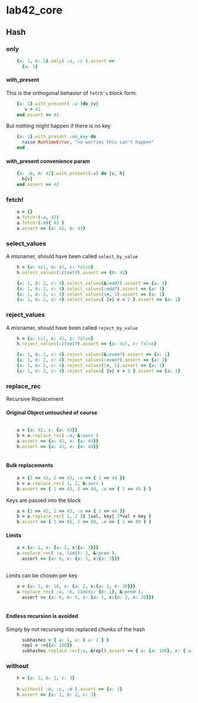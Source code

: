 # lab42\_core

## Hash

### only

```ruby
    {a: 1, b: 2}.only( :a, :c ).assert ==
      {a: 1}
```


#### with_present

This is the orthogonal behavior of `fetch's` block form.

```ruby
    {a: 1}.with_present( :a )do |v|
       v + 41
    end.assert == 42
```

But nothing might happen if there is no key

```ruby
    {a: 1}.with_present :no_key do
      raise RuntimeError, "no worries this can't happen"
    end
```


#### with_present convenience param

```ruby
    {a: :b, b: 42}.with_present(:a) do |v, h|
      h[v]
    end.assert == 42
```

### fetch!

```ruby
    a = {}
    a.fetch!(:a, 42)
    a.fetch!(:b){ 43 }
    a.assert == {a: 42, b: 43}
```

### select_values

A misnamer, should have been called `select_by_value`

```ruby
    h = {a: nil, b: 42, c: false}
    h.select_values(:itself).assert == {b: 42}

    {a: 1, b: 2, c: 4}.select_values(&:odd?).assert == {a: 1}
    {a: 1, b: 2, c: 4}.select_values(:odd?).assert == {a: 1}
    {a: 1, b: 2, c: 4}.select_values(:<, 2).assert == {a: 1}
    {a: 1, b: 2, c: 4}.select_values{ |v| v < 2 }.assert == {a: 1}
```

### reject_values

A misnamer, should have been called `reject_by_value`

```ruby
    h = {a: nil, b: 42, c: false}
    h.reject_values(:itself).assert == {a: nil, c: false}

    {a: 1, b: 2, c: 4}.reject_values(&:even?).assert == {a: 1}
    {a: 1, b: 2, c: 4}.reject_values(:even?).assert == {a: 1}
    {a: 1, b: 2, c: 4}.reject_values(:>, 1).assert == {a: 1}
    {a: 1, b: 2, c: 4}.reject_values{ |v| v > 1 }.assert == {a: 1}
```

### replace_rec

Recursive Replacement

#### Original Object untouched of course

```ruby

    a = {a: 42, x: {a: 43}}
    b = a.replace_rec( :a, &:succ )
    a.assert == {a: 42, x: {a: 43}}
    b.assert == {a: 43, x: {a: 44}}
    
```

#### Bulk replacements

```ruby
    a = {1 => 42, 2 => 43, :x => { 1 => 44 }} 
    b = a.replace_rec( 1, 2, &:succ )
    b.assert == { 1 => 43, 2 => 44, :x => { 1 => 45 } }
``` 

Keys are passed into the block
```ruby
    a = {1 => 42, 2 => 43, :x => { 1 => 44 }} 
    b = a.replace_rec( 1, 2 ){ |val, key| 2*val + key }
    b.assert == { 1 => 85, 2 => 88, :x => { 1 => 89 } }
``` 

#### Limits

```ruby
    a = {a: 1, x: {a: 2, x:{a: 3}}}
    a.replace_rec( :a, limit: 2, &:pred ).
      assert == {a: 0, x: {a: 1, x:{a: 3}}}
    
``` 

Limits can be chosen per key

```ruby
    a = {a: 1, b: 10, x: {a: 2, x:{a: 3, b: 20}}}
    a.replace_rec( :a, :b, limits: {b: 1}, &:pred ).
      assert == {a: 0, b: 9, x: {a: 1, x:{a: 2, b: 20}}}
    
``` 

#### Endless recursion is avoided

Simply by not recursing into replaced chunks of the hash

```ruby
      subhashes = { a: 1, x: { a: 2 } }
      repl = ->{{a: 100}}
      subhashes.replace_rec(:a, &repl).assert == { a: {a: 100}, x: { a: {a: 100}}}
```

### without

```ruby
    h = {a: 1, b: 2, c: 3}
  
    h.without( :b, :c, :d ).assert == {a: 1}
    h.assert == {a: 1, b: 2, c: 3}
```

